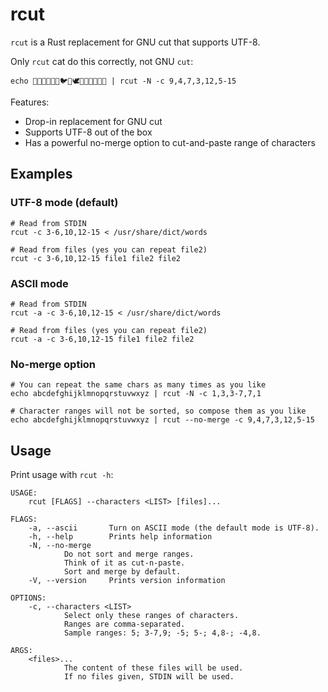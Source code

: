 # rcut

`rcut` is a Rust replacement for GNU cut that supports UTF-8.

Only `rcut` cat do this correctly, not GNU `cut`:

```
echo 🦃🐔🐓🐣🐤🐥🐦🐧🕊🦅🦆🦢🦉🦚🦜 | rcut -N -c 9,4,7,3,12,5-15
```

Features:

* Drop-in replacement for GNU cut
* Supports UTF-8 out of the box
* Has a powerful no-merge option to cut-and-paste range of characters

## Examples

### UTF-8 mode (default)

```
# Read from STDIN
rcut -c 3-6,10,12-15 < /usr/share/dict/words

# Read from files (yes you can repeat file2)
rcut -c 3-6,10,12-15 file1 file2 file2
```

### ASCII mode

```
# Read from STDIN
rcut -a -c 3-6,10,12-15 < /usr/share/dict/words

# Read from files (yes you can repeat file2)
rcut -a -c 3-6,10,12-15 file1 file2 file2
```

### No-merge option

```
# You can repeat the same chars as many times as you like
echo abcdefghijklmnopqrstuvwxyz | rcut -N -c 1,3,3-7,7,1

# Character ranges will not be sorted, so compose them as you like
echo abcdefghijklmnopqrstuvwxyz | rcut --no-merge -c 9,4,7,3,12,5-15
```

## Usage

Print usage with `rcut -h`:

```
USAGE:
    rcut [FLAGS] --characters <LIST> [files]...

FLAGS:
    -a, --ascii       Turn on ASCII mode (the default mode is UTF-8).
    -h, --help        Prints help information
    -N, --no-merge
            Do not sort and merge ranges.
            Think of it as cut-n-paste.
            Sort and merge by default.
    -V, --version     Prints version information

OPTIONS:
    -c, --characters <LIST>
            Select only these ranges of characters.
            Ranges are comma-separated.
            Sample ranges: 5; 3-7,9; -5; 5-; 4,8-; -4,8.

ARGS:
    <files>...
            The content of these files will be used.
            If no files given, STDIN will be used.
```
